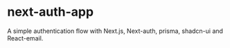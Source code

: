 # next-auth-app
A simple authentication flow with Next.js, Next-auth, prisma, shadcn-ui and React-email.
